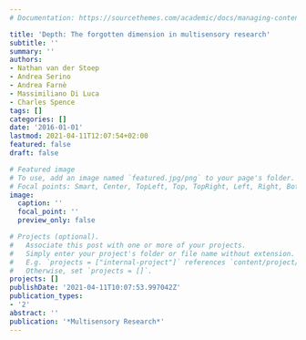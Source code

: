 ```yaml
---
# Documentation: https://sourcethemes.com/academic/docs/managing-content/

title: 'Depth: The forgotten dimension in multisensory research'
subtitle: ''
summary: ''
authors:
- Nathan van der Stoep
- Andrea Serino
- Andrea Farnè
- Massimiliano Di Luca
- Charles Spence
tags: []
categories: []
date: '2016-01-01'
lastmod: 2021-04-11T12:07:54+02:00
featured: false
draft: false

# Featured image
# To use, add an image named `featured.jpg/png` to your page's folder.
# Focal points: Smart, Center, TopLeft, Top, TopRight, Left, Right, BottomLeft, Bottom, BottomRight.
image:
  caption: ''
  focal_point: ''
  preview_only: false

# Projects (optional).
#   Associate this post with one or more of your projects.
#   Simply enter your project's folder or file name without extension.
#   E.g. `projects = ["internal-project"]` references `content/project/deep-learning/index.md`.
#   Otherwise, set `projects = []`.
projects: []
publishDate: '2021-04-11T10:07:53.997042Z'
publication_types:
- '2'
abstract: ''
publication: '*Multisensory Research*'
---
```

